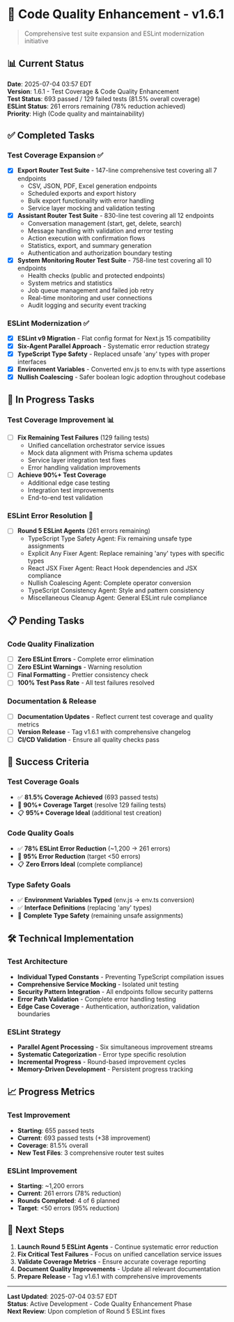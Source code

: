 # 🧪 Code Quality Enhancement - v1.6.1

> Comprehensive test suite expansion and ESLint modernization initiative

## 📊 Current Status

**Date**: 2025-07-04 03:57 EDT  
**Version**: 1.6.1 - Test Coverage & Code Quality Enhancement  
**Test Status**: 693 passed / 129 failed tests (81.5% overall coverage)  
**ESLint Status**: 261 errors remaining (78% reduction achieved)  
**Priority**: High (Code quality and maintainability)

## ✅ Completed Tasks

### Test Coverage Expansion ✅
- [x] **Export Router Test Suite** - 147-line comprehensive test covering all 7 endpoints
  - CSV, JSON, PDF, Excel generation endpoints
  - Scheduled exports and export history
  - Bulk export functionality with error handling
  - Service layer mocking and validation testing
- [x] **Assistant Router Test Suite** - 830-line test covering all 12 endpoints
  - Conversation management (start, get, delete, search)
  - Message handling with validation and error testing
  - Action execution with confirmation flows
  - Statistics, export, and summary generation
  - Authentication and authorization boundary testing
- [x] **System Monitoring Router Test Suite** - 758-line test covering all 10 endpoints
  - Health checks (public and protected endpoints)
  - System metrics and statistics
  - Job queue management and failed job retry
  - Real-time monitoring and user connections
  - Audit logging and security event tracking

### ESLint Modernization ✅
- [x] **ESLint v9 Migration** - Flat config format for Next.js 15 compatibility
- [x] **Six-Agent Parallel Approach** - Systematic error reduction strategy
- [x] **TypeScript Type Safety** - Replaced unsafe 'any' types with proper interfaces
- [x] **Environment Variables** - Converted env.js to env.ts with type assertions
- [x] **Nullish Coalescing** - Safer boolean logic adoption throughout codebase

## 🚧 In Progress Tasks

### Test Coverage Improvement 📊
- [ ] **Fix Remaining Test Failures** (129 failing tests)
  - Unified cancellation orchestrator service issues
  - Mock data alignment with Prisma schema updates
  - Service layer integration test fixes
  - Error handling validation improvements
- [ ] **Achieve 90%+ Test Coverage**
  - Additional edge case testing
  - Integration test improvements
  - End-to-end test validation

### ESLint Error Resolution 🔧
- [ ] **Round 5 ESLint Agents** (261 errors remaining)
  - TypeScript Type Safety Agent: Fix remaining unsafe type assignments
  - Explicit Any Fixer Agent: Replace remaining 'any' types with specific types
  - React JSX Fixer Agent: React Hook dependencies and JSX compliance
  - Nullish Coalescing Agent: Complete operator conversion
  - TypeScript Consistency Agent: Style and pattern consistency
  - Miscellaneous Cleanup Agent: General ESLint rule compliance

## 📋 Pending Tasks

### Code Quality Finalization
- [ ] **Zero ESLint Errors** - Complete error elimination
- [ ] **Zero ESLint Warnings** - Warning resolution
- [ ] **Final Formatting** - Prettier consistency check
- [ ] **100% Test Pass Rate** - All test failures resolved

### Documentation & Release
- [ ] **Documentation Updates** - Reflect current test coverage and quality metrics
- [ ] **Version Release** - Tag v1.6.1 with comprehensive changelog
- [ ] **CI/CD Validation** - Ensure all quality checks pass

## 🎯 Success Criteria

### Test Coverage Goals
- ✅ **81.5% Coverage Achieved** (693 passed tests)
- 🚧 **90%+ Coverage Target** (resolve 129 failing tests)
- 📋 **95%+ Coverage Ideal** (additional test creation)

### Code Quality Goals
- ✅ **78% ESLint Error Reduction** (~1,200 → 261 errors)
- 🚧 **95% Error Reduction** (target <50 errors)
- 📋 **Zero Errors Ideal** (complete compliance)

### Type Safety Goals
- ✅ **Environment Variables Typed** (env.js → env.ts conversion)
- ✅ **Interface Definitions** (replacing 'any' types)
- 🚧 **Complete Type Safety** (remaining unsafe assignments)

## 🛠️ Technical Implementation

### Test Architecture
- **Individual Typed Constants** - Preventing TypeScript compilation issues
- **Comprehensive Service Mocking** - Isolated unit testing
- **Security Pattern Integration** - All endpoints follow security patterns
- **Error Path Validation** - Complete error handling testing
- **Edge Case Coverage** - Authentication, authorization, validation boundaries

### ESLint Strategy
- **Parallel Agent Processing** - Six simultaneous improvement streams
- **Systematic Categorization** - Error type specific resolution
- **Incremental Progress** - Round-based improvement cycles
- **Memory-Driven Development** - Persistent progress tracking

## 📈 Progress Metrics

### Test Improvement
- **Starting**: 655 passed tests
- **Current**: 693 passed tests (+38 improvement)
- **Coverage**: 81.5% overall
- **New Test Files**: 3 comprehensive router test suites

### ESLint Improvement
- **Starting**: ~1,200 errors
- **Current**: 261 errors (78% reduction)
- **Rounds Completed**: 4 of 6 planned
- **Target**: <50 errors (95% reduction)

## 🔄 Next Steps

1. **Launch Round 5 ESLint Agents** - Continue systematic error reduction
2. **Fix Critical Test Failures** - Focus on unified cancellation service issues
3. **Validate Coverage Metrics** - Ensure accurate coverage reporting
4. **Document Quality Improvements** - Update all relevant documentation
5. **Prepare Release** - Tag v1.6.1 with comprehensive improvements

---

**Last Updated**: 2025-07-04 03:57 EDT  
**Status**: Active Development - Code Quality Enhancement Phase  
**Next Review**: Upon completion of Round 5 ESLint fixes